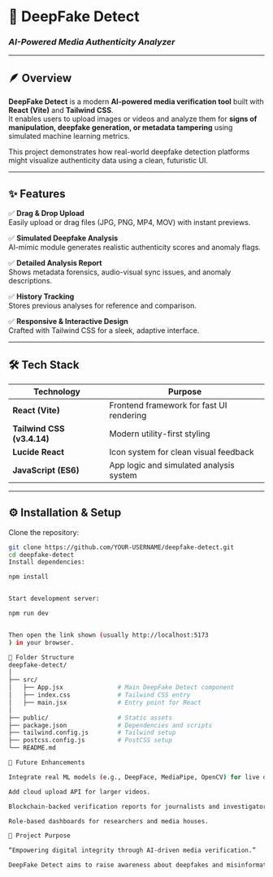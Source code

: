 # 🧠 DeepFake Detect  
### *AI-Powered Media Authenticity Analyzer*  



---

## 🪶 Overview  
**DeepFake Detect** is a modern **AI-powered media verification tool** built with **React (Vite)** and **Tailwind CSS**.  
It enables users to upload images or videos and analyze them for **signs of manipulation, deepfake generation, or metadata tampering** using simulated machine learning metrics.  

This project demonstrates how real-world deepfake detection platforms might visualize authenticity data using a clean, futuristic UI.

---

## ✨ Features  

✅ **Drag & Drop Upload**  
Easily upload or drag files (JPG, PNG, MP4, MOV) with instant previews.  

✅ **Simulated Deepfake Analysis**  
AI-mimic module generates realistic authenticity scores and anomaly flags.  

✅ **Detailed Analysis Report**  
Shows metadata forensics, audio-visual sync issues, and anomaly descriptions.  

✅ **History Tracking**  
Stores previous analyses for reference and comparison.  

✅ **Responsive & Interactive Design**  
Crafted with Tailwind CSS for a sleek, adaptive interface.  

---

## 🛠️ Tech Stack  

| Technology | Purpose |
|-------------|----------|
| **React (Vite)** | Frontend framework for fast UI rendering |
| **Tailwind CSS (v3.4.14)** | Modern utility-first styling |
| **Lucide React** | Icon system for clean visual feedback |
| **JavaScript (ES6)** | App logic and simulated analysis system |

---

## ⚙️ Installation & Setup  

Clone the repository:
```bash
git clone https://github.com/YOUR-USERNAME/deepfake-detect.git
cd deepfake-detect
Install dependencies:

npm install


Start development server:

npm run dev


Then open the link shown (usually http://localhost:5173
) in your browser.

🧩 Folder Structure
deepfake-detect/
│
├── src/
│   ├── App.jsx               # Main DeepFake Detect component
│   ├── index.css             # Tailwind CSS entry
│   ├── main.jsx              # Entry point for React
│
├── public/                   # Static assets
├── package.json              # Dependencies and scripts
├── tailwind.config.js        # Tailwind setup
├── postcss.config.js         # PostCSS setup
└── README.md

🌈 Future Enhancements

Integrate real ML models (e.g., DeepFace, MediaPipe, OpenCV) for live detection.

Add cloud upload API for larger videos.

Blockchain-backed verification reports for journalists and investigators.

Role-based dashboards for researchers and media houses.

🧠 Project Purpose

“Empowering digital integrity through AI-driven media verification.”

DeepFake Detect aims to raise awareness about deepfakes and misinformation by showing how AI tools can help ensure media authenticity in a visually engaging and educational way.
